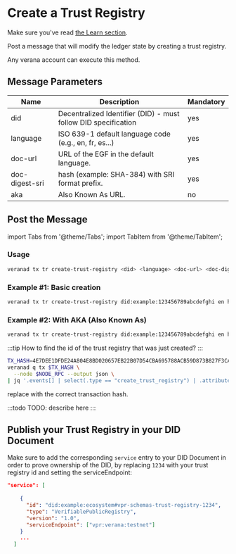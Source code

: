 # Create a Trust Registry

Make sure you've read [the Learn section](/learn/verifiable-public-registry/trust-registries).

Post a message that will modify the ledger state by creating a trust registry.

Any verana account can execute this method.

## Message Parameters

|Name               |Description                            |Mandatory|
|-------------------|---------------------------------------|--------|
| did    |  Decentralized Identifier (DID) - must follow DID specification  | yes |
| language    | ISO 639-1 default language code (e.g., en, fr, es...)  | yes |
| doc-url    | URL of the EGF in the default language.  | yes |
| doc-digest-sri    | hash (example: SHA-384) with SRI format prefix.  | yes |
| aka    | Also Known As URL.  | no |

## Post the Message

import Tabs from '@theme/Tabs';
import TabItem from '@theme/TabItem';

<Tabs>
  <TabItem value="cli" label="CLI" default>

### Usage

```bash
veranad tx tr create-trust-registry <did> <language> <doc-url> <doc-digest-sri> [aka] --from <user> --chain-id <chain-id> --keyring-backend test --fees <amount> --gas auto
```

### Example #1: Basic creation

```bash
veranad tx tr create-trust-registry did:example:123456789abcdefghi en https://example.com/doc sha384-MzNNbQTWCSUSi0bbz7dbua+RcENv7C6FvlmYJ1Y+I727HsPOHdzwELMYO9Mz68M26 --from $USER_ACC --chain-id ${CHAIN_ID} --keyring-backend test --fees 600000uvna --node $NODE_RPC
```

### Example #2: With AKA (Also Known As)

```bash
veranad tx tr create-trust-registry did:example:123456789abcdefghi en https://example.com/doc001-01 sha384-MzNNbQTWCSUSi0bbz7dbua+RcENv7C6FvlmYJ1Y+I727HsPOHdzwELMYO9Mz68001 --aka http://example.com --from $USER_ACC --chain-id ${CHAIN_ID} --keyring-backend test --fees 600000uvna --node $NODE_RPC
```

:::tip
How to find the id of the trust registry that was just created?
:::

```bash
TX_HASH=4E7DEE1DFDE24A804E8BD020657EB22B07D54CBA695788ACB59D873B827F3CA6
veranad q tx $TX_HASH \
  --node $NODE_RPC --output json \
| jq '.events[] | select(.type == "create_trust_registry") | .attributes | map({(.key): .value}) | add'
```

replace with the correct transaction hash.

  </TabItem>
  
  <TabItem value="frontend" label="Frontend">
    :::todo
    TODO: describe here
    :::
  </TabItem>
</Tabs>

## Publish your Trust Registry in your DID Document

Make sure to add the corresponding `service` entry to your DID Document in order to prove ownership of the DID, by replacing `1234` with your trust registry id and setting the serviceEndpoint:

```json
"service": [
    
    {
      "id": "did:example:ecosystem#vpr-schemas-trust-registry-1234",
      "type": "VerifiablePublicRegistry",
      "version": "1.0",
      "serviceEndpoint": ["vpr:verana:testnet"]
    }
    ...
  ]
  ```
